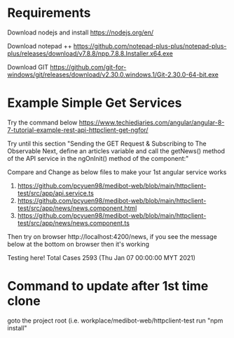 # Requirements
Download nodejs and install
https://nodejs.org/en/

Download notepad ++ 
https://github.com/notepad-plus-plus/notepad-plus-plus/releases/download/v7.8.8/npp.7.8.8.Installer.x64.exe

Download GIT
https://github.com/git-for-windows/git/releases/download/v2.30.0.windows.1/Git-2.30.0-64-bit.exe

# Example Simple Get Services

Try the command below
https://www.techiediaries.com/angular/angular-8-7-tutorial-example-rest-api-httpclient-get-ngfor/

Try until this section
"Sending the GET Request & Subscribing to The Observable
Next, define an articles variable and call the getNews() method of the API service in the ngOnInit() method of the component:"

Compare and Change as below files to make your 1st angular service works
1. https://github.com/pcyuen98/medibot-web/blob/main/httpclient-test/src/app/api.service.ts
2. https://github.com/pcyuen98/medibot-web/blob/main/httpclient-test/src/app/news/news.component.html
3. https://github.com/pcyuen98/medibot-web/blob/main/httpclient-test/src/app/news/news.component.ts

Then try on browser http://localhost:4200/news, if you see the message below at the bottom on browser then it's working

Testing here!
Total Cases 2593 (Thu Jan 07 00:00:00 MYT 2021)

# Command to update after 1st time clone
goto the project root (i.e. workplace/medibot-web/httpclient-test
run "npm install"
